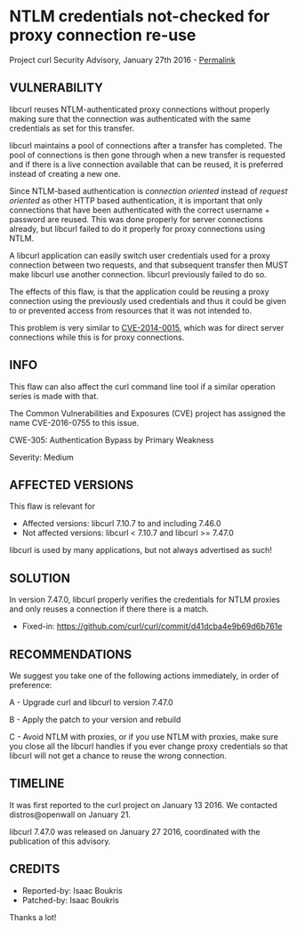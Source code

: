 NTLM credentials not-checked for proxy connection re-use
========================================================

Project curl Security Advisory, January 27th 2016 -
[Permalink](https://curl.se/docs/CVE-2016-0755.html)

VULNERABILITY
-------------

libcurl reuses NTLM-authenticated proxy connections without properly making
sure that the connection was authenticated with the same credentials as set
for this transfer.

libcurl maintains a pool of connections after a transfer has completed. The
pool of connections is then gone through when a new transfer is requested and
if there is a live connection available that can be reused, it is preferred
instead of creating a new one.

Since NTLM-based authentication is *connection oriented* instead of *request
oriented* as other HTTP based authentication, it is important that only
connections that have been authenticated with the correct username + password
are reused. This was done properly for server connections already, but libcurl
failed to do it properly for proxy connections using NTLM.

A libcurl application can easily switch user credentials used for a proxy
connection between two requests, and that subsequent transfer then MUST make
libcurl use another connection. libcurl previously failed to do so.

The effects of this flaw, is that the application could be reusing a proxy
connection using the previously used credentials and thus it could be given to
or prevented access from resources that it was not intended to.

This problem is very similar to
[CVE-2014-0015](https://curl.se/docs/CVE-2014-0015.html), which was for
direct server connections while this is for proxy connections.

INFO
----

This flaw can also affect the curl command line tool if a similar operation
series is made with that.

The Common Vulnerabilities and Exposures (CVE) project has assigned the name
CVE-2016-0755 to this issue.

CWE-305: Authentication Bypass by Primary Weakness

Severity: Medium

AFFECTED VERSIONS
-----------------

This flaw is relevant for

- Affected versions: libcurl 7.10.7 to and including 7.46.0
- Not affected versions: libcurl < 7.10.7 and libcurl >= 7.47.0

libcurl is used by many applications, but not always advertised as such!

SOLUTION
------------

In version 7.47.0, libcurl properly verifies the credentials for NTLM proxies
and only reuses a connection if there there is a match.

- Fixed-in: https://github.com/curl/curl/commit/d41dcba4e9b69d6b761e

RECOMMENDATIONS
---------------

We suggest you take one of the following actions immediately, in order of
preference:

 A - Upgrade curl and libcurl to version 7.47.0

 B - Apply the patch to your version and rebuild

 C - Avoid NTLM with proxies, or if you use NTLM with proxies, make sure you
     close all the libcurl handles if you ever change proxy credentials so that
     libcurl will not get a chance to reuse the wrong connection.

TIMELINE
---------

It was first reported to the curl project on January 13 2016. We contacted
distros@openwall on January 21.

libcurl 7.47.0 was released on January 27 2016, coordinated with the
publication of this advisory.

CREDITS
-------

- Reported-by: Isaac Boukris
- Patched-by: Isaac Boukris

Thanks a lot!
